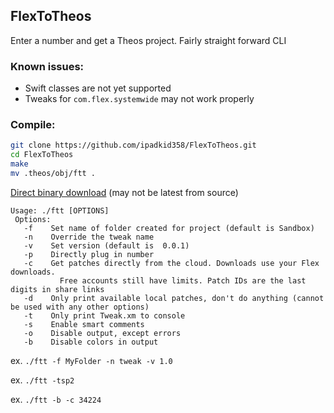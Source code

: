 ## FlexToTheos 

Enter a number and get a Theos project. Fairly straight forward CLI

### Known issues: 
 - Swift classes are not yet supported
 - Tweaks for `com.flex.systemwide` may not work properly

### Compile:
```bash
git clone https://github.com/ipadkid358/FlexToTheos.git
cd FlexToTheos
make
mv .theos/obj/ftt .
```

[Direct binary download](http://ipadkid.cf/scripts/ftt) (may not be latest from source) 

```
Usage: ./ftt [OPTIONS]
 Options:
   -f    Set name of folder created for project (default is Sandbox)
   -n    Override the tweak name
   -v    Set version (default is  0.0.1)
   -p    Directly plug in number
   -c    Get patches directly from the cloud. Downloads use your Flex downloads.
           Free accounts still have limits. Patch IDs are the last digits in share links
   -d    Only print available local patches, don't do anything (cannot be used with any other options)
   -t    Only print Tweak.xm to console
   -s    Enable smart comments
   -o    Disable output, except errors
   -b    Disable colors in output
```
ex. `./ftt -f MyFolder -n tweak -v 1.0` 

ex. `./ftt -tsp2`

ex. `./ftt -b -c 34224`
